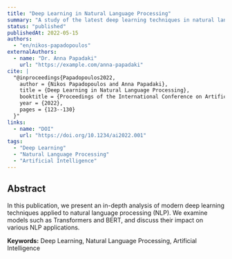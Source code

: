 ```yaml
---
title: "Deep Learning in Natural Language Processing"
summary: "A study of the latest deep learning techniques in natural language processing."
status: "published"
publishedAt: 2022-05-15
authors:
  - "en/nikos-papadopoulos"
externalAuthors:
  - name: "Dr. Anna Papadaki"
    url: "https://example.com/anna-papadaki"
cite: |
  "@inproceedings{Papadopoulos2022,
    author = {Nikos Papadopoulos and Anna Papadaki},
    title = {Deep Learning in Natural Language Processing},
    booktitle = {Proceedings of the International Conference on Artificial Intelligence},
    year = {2022},
    pages = {123--130}
  }"
links:
  - name: "DOI"
    url: "https://doi.org/10.1234/ai2022.001"
tags:
  - "Deep Learning"
  - "Natural Language Processing"
  - "Artificial Intelligence"
---
```


## Abstract

In this publication, we present an in-depth analysis of modern deep learning techniques applied to natural language processing (NLP). We examine models such as Transformers and BERT, and discuss their impact on various NLP applications.

**Keywords:** Deep Learning, Natural Language Processing, Artificial Intelligence
